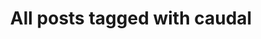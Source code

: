 ---
layout: tag
title: "All posts tagged with caudal"
permalink: /weblog/tags/caudal/
taxonomy: caudal
---